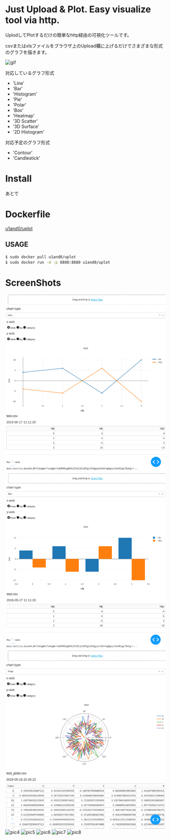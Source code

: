 # Just Upload & Plot. Easy visualize tool via http.
UplodしてPlotするだけの簡単なhttp経由の可視化ツールです。

csvまたはxlsファイルをブラウザ上のUpload欄に上げるだけでさまざまな形式のグラフを描きます。

![gif](https://raw.githubusercontent.com/u1and0/uplot/pic/Peek%202019-05-22%2023-05.gif)

対応しているグラフ形式
* 'Line'
* 'Bar'
* 'Histogram'
* 'Pie'
* 'Polar'
* 'Box'
* 'Heatmap'
* '3D Scatter'
* '3D Surface'
* '2D Histogram'

対応予定のグラフ形式
* 'Contour'
* 'Candlestick'

# Install
あとで

# Dockerfile
[u1and0/uplot](https://hub.docker.com/r/u1and0/uplot)

## USAGE
```sh
$ sudo docker pull u1and0/uplot
$ sudo docker run -d -p 8880:8880 u1and0/uplot
```

# ScreenShots
![pic1](https://raw.githubusercontent.com/u1and0/uplot/pic/Screenshot%20from%202019-05-22%2022-54-04.png)
![pic2](https://raw.githubusercontent.com/u1and0/uplot/pic/Screenshot%20from%202019-05-22%2022-54-40.png)
![pic3](https://raw.githubusercontent.com/u1and0/uplot/pic/Screenshot%20from%202019-05-22%2022-55-05.png)
![pic4](https://raw.githubusercontent.com/u1and0/uplot/pic/Screenshot%20from%202019-05-22%202-55-56.png)
![pic5](https://raw.githubusercontent.com/u1and0/uplot/pic/Screenshot%20from%202019-05-22%202-56-11.png)
![pic6](https://raw.githubusercontent.com/u1and0/uplot/pic/Screenshot%20from%202019-05-22%202-56-24.png)
![pic7](https://raw.githubusercontent.com/u1and0/uplot/pic/Screenshot%20from%202019-05-22%202-56-41.png)
![pic8](https://raw.githubusercontent.com/u1and0/uplot/pic/Screenshot%20from%202019-05-22%202-57-54.png)
